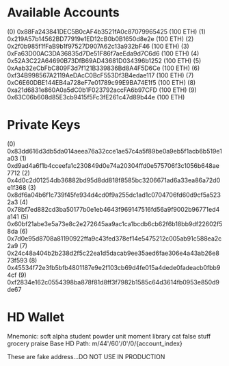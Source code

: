 Available Accounts
==================
(0) 0x88Fa243841DEC5B0cAF4b3521fA0c87079965425 (100 ETH)
(1) 0x219A57b14562BD77919e1ED12cB0b0B1650d8e2e (100 ETH)
(2) 0x2f0b985f1fFaB9b1f97527D907A62c13a932bF46 (100 ETH)
(3) 0xFa63D00AC3DA36835d7De51F86f7aeEda9d7C6d6 (100 ETH)
(4) 0x52A3C22A64690B73DfB69AD43681D034396b1252 (100 ETH)
(5) 0xAab32eCbFbC809F3d7f121B339836Bd8A4F5D6Ce (100 ETH)
(6) 0xf34B998567A2119AeDAcC0BcF553Df3B4edae117 (100 ETH)
(7) 0xC6E60DBE144EB4a728eF7e01789c99E9BA74E1f5 (100 ETH)
(8) 0xa21d6831e860A0a5dC0b1F023792accFA6b97CFD (100 ETH)
(9) 0x63C06b608d85E3cb9415f5Fc3fE261c47d89b44e (100 ETH)

Private Keys
==================
(0) 0x83dd616d3db5da014aeea76a32cce1ae57c4a5f89be0a9eb5f1acb6b519e1a03
(1) 0xd9ad4a6f1b4cceefa1c230849d0e74a20304ffd0e575706f3c1056b648ae7712
(2) 0x4d0c2d01254db36882bd95d8dd818f8585bc3206671ad6a33ea86a72d0e1f368
(3) 0x8df6a04b6f1c739f45fe934d4cd0f9a255dc1ad1c0704706fd60d9cf5a5232a3
(4) 0x78bf7ed882cd3ba50177b0e1eb4643f969147516fd56a9f9002b96771ed4a141
(5) 0x60bf21abe3e5a73e8c2e272645aa9ac1ca1bcdb6cb62f6b18bb9df22602f58da
(6) 0x7d0e95d8708a81190922ffa9c43fed378ef14e5475212c005ab91c588ea2c2a9
(7) 0x24c48a404b2b238d2f5c22ea1d5dacab9ee35aed6fae306e4a43ab26e873f593
(8) 0x45534f72e3fb5bfb4801187e9e2f103cb69d4fe015a4dede0fadeacb0fbb94cf
(9) 0xf2834e162c0554398ba878f81d8ff3f7982b1585c64d3614fb0953e850d9de67

HD Wallet
==================
Mnemonic:      soft alpha student powder unit moment library cat false stuff grocery praise
Base HD Path:  m/44'/60'/0'/0/{account_index}


These are fake address...DO NOT USE IN PRODUCTION